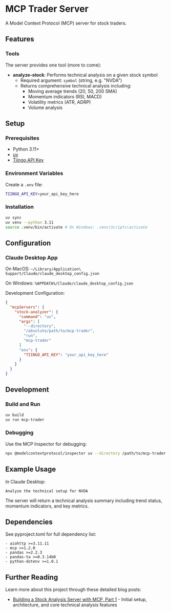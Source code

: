 # MCP Trader Server

A Model Context Protocol (MCP) server for stock traders.

## Features

### Tools

The server provides one tool (more to come):

- **analyze-stock**: Performs technical analysis on a given stock symbol
  - Required argument: `symbol` (string, e.g. "NVDA")
  - Returns comprehensive technical analysis including:
    - Moving average trends (20, 50, 200 SMA)
    - Momentum indicators (RSI, MACD)
    - Volatility metrics (ATR, ADRP)
    - Volume analysis

## Setup

### Prerequisites

- Python 3.11+
- [uv](https://github.com/astral-sh/uv)
- [Tiingo API Key](https://api.tiingo.com/)

### Environment Variables

Create a `.env` file:

```bash
TIINGO_API_KEY=your_api_key_here
```

### Installation

```bash
uv sync
uv venv --python 3.11
source .venv/bin/activate # On Windows: .venv\Scripts\activate
```

## Configuration

### Claude Desktop App

On MacOS: `~/Library/Application\ Support/Claude/claude_desktop_config.json`

On Windows: `%APPDATA%/Claude/claude_desktop_config.json`

Development Configuration:

```json
{
  "mcpServers": {
    "stock-analyzer": {
      "command": "uv",
      "args": [
        "--directory",
        "/absolute/path/to/mcp-trader",
        "run",
        "mcp-trader"
      ]
      "env": {
        "TIINGO_API_KEY": "your_api_key_here"
      }
    }
  }
}
```

## Development

### Build and Run

```bash
uv build
uv run mcp-trader
```

### Debugging

Use the MCP Inspector for debugging:

```bash
npx @modelcontextprotocol/inspector uv --directory /path/to/mcp-trader run mcp-trader
```

## Example Usage

In Claude Desktop:

```
Analyze the technical setup for NVDA
```

The server will return a technical analysis summary including trend status, momentum indicators, and key metrics.

## Dependencies

See pyproject.toml for full dependency list:

```
- aiohttp >=3.11.11
- mcp >=1.2.0
- pandas >=2.2.3
- pandas-ta >=0.3.14b0
- python-dotenv >=1.0.1
```

## Further Reading

Learn more about this project through these detailed blog posts:

- [Building a Stock Analysis Server with MCP, Part 1](https://sethhobson.com/2025/01/building-a-stock-analysis-server-with-mcp-part-1/) - Initial setup, architecture, and core technical analysis features
